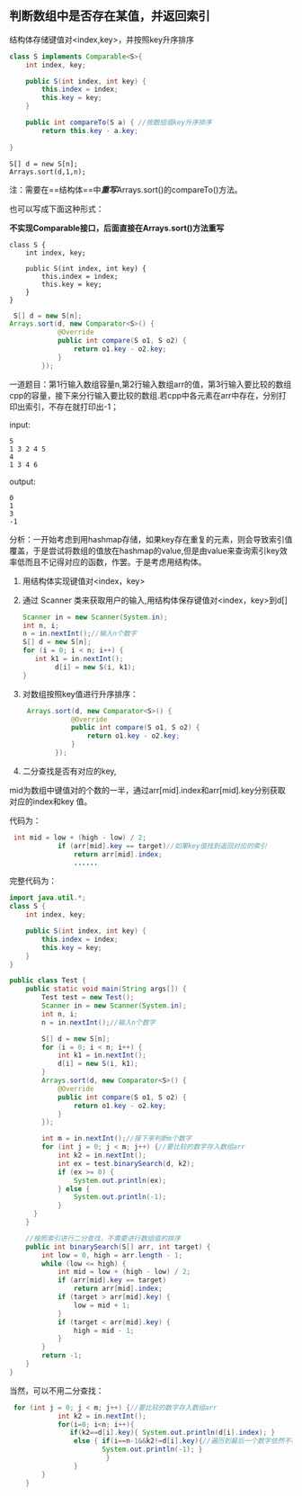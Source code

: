 ## 判断数组中是否存在某值，并返回索引

结构体存储键值对<index,key>，并按照key升序排序

```java
class S implements Comparable<S>{
    int index, key;

    public S(int index, int key) {
        this.index = index;
        this.key = key;
    }

    public int compareTo(S a) { //按数组值key升序排序
        return this.key - a.key;
    
}
```

```
S[] d = new S[n];
Arrays.sort(d,1,n);
```

注：需要在==结构体==中***重写***Arrays.sort()的compareTo()方法。

也可以写成下面这种形式：

**不实现Comparable接口，后面直接在Arrays.sort()方法重写**

```
class S {
    int index, key;

    public S(int index, int key) {
        this.index = index;
        this.key = key;
    }    
}
```

```java
 S[] d = new S[n];
Arrays.sort(d, new Comparator<S>() {
            @Override
            public int compare(S o1, S o2) {
                return o1.key - o2.key;
            }
        });
```

一道题目：第1行输入数组容量n,第2行输入数组arr的值，第3行输入要比较的数组cpp的容量，接下来分行输入要比较的数组.若cpp中各元素在arr中存在，分别打印出索引，不存在就打印出-1；

input:

```
5
1 3 2 4 5
4
1 3 4 6
```

output:

```
0
1
3
-1
```

分析：一开始考虑到用hashmap存储，如果key存在重复的元素，则会导致索引值覆盖，于是尝试将数组的值放在hashmap的value,但是由value来查询索引key效率低而且不记得对应的函数，作罢。于是考虑用结构体。

1. 用结构体实现键值对<index，key>

2. 通过 Scanner 类来获取用户的输入,用结构体保存键值对<index，key>到d[]

	```java
	Scanner in = new Scanner(System.in);
	int n, i;
	n = in.nextInt();//输入n个数字
	S[] d = new S[n];
	for (i = 0; i < n; i++) {
	   int k1 = in.nextInt();
	        d[i] = new S(i, k1);
	}
	```

3. 对数组按照key值进行升序排序：

	```java
	 Arrays.sort(d, new Comparator<S>() {
	            @Override
	            public int compare(S o1, S o2) {
	                return o1.key - o2.key;
	            }
	        });
	```

4. 二分查找是否有对应的key,

mid为数组中键值对的个数的一半，通过arr[mid].index和arr[mid].key分别获取对应的index和key 值。

代码为：

```java
 int mid = low + (high - low) / 2;
            if (arr[mid].key == target)//如果key值找到返回对应的索引
                return arr[mid].index;
                ......
```

完整代码为：

```java
import java.util.*;
class S {
    int index, key;

    public S(int index, int key) {
        this.index = index;
        this.key = key;
    }
}

public class Test {
    public static void main(String args[]) {
        Test test = new Test();
        Scanner in = new Scanner(System.in);
        int n, i;
        n = in.nextInt();//输入n个数字

        S[] d = new S[n];
        for (i = 0; i < n; i++) {
            int k1 = in.nextInt();
            d[i] = new S(i, k1);
        }
        Arrays.sort(d, new Comparator<S>() {
            @Override
            public int compare(S o1, S o2) {
                return o1.key - o2.key;
            }
        });

        int m = in.nextInt();//接下来判断m个数字
        for (int j = 0; j < m; j++) {//要比较的数字存入数组arr
            int k2 = in.nextInt();
            int ex = test.binarySearch(d, k2);
            if (ex >= 0) {
                System.out.println(ex);
            } else {
                System.out.println(-1);
            }
      }
    }

    //按照索引进行二分查找，不需要进行数组值的排序
    public int binarySearch(S[] arr, int target) {
        int low = 0, high = arr.length - 1;
        while (low <= high) {
            int mid = low + (high - low) / 2;
            if (arr[mid].key == target)
                return arr[mid].index;
            if (target > arr[mid].key) {
                low = mid + 1;
            }
            if (target < arr[mid].key) {
                high = mid - 1;
            }
        }
        return -1;
    }
}            
```

当然，可以不用二分查找：

```java
 for (int j = 0; j < m; j++) {//要比较的数字存入数组arr
            int k2 = in.nextInt();
            for(i=0; i<n; i++){
               if(k2==d[i].key){ System.out.println(d[i].index); }
                else { if(i==n-1&&k2!=d[i].key){//遍历到最后一个数字依然不相等，则判断不存在
                       System.out.println(-1); }
                        }
                }
        }
    }
```

